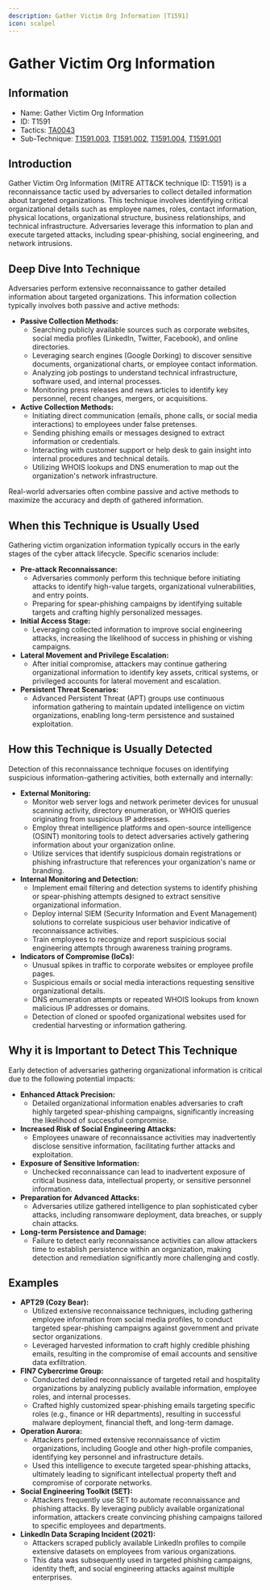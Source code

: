 ```yaml
---
description: Gather Victim Org Information [T1591]
icon: scalpel
---
```


# Gather Victim Org Information

## Information

- Name: Gather Victim Org Information
- ID: T1591
- Tactics: [TA0043](../TA0043/TA0043.md)
- Sub-Technique: [T1591.003](T1591.003.md), [T1591.002](T1591.002.md), [T1591.004](T1591.004.md), [T1591.001](T1591.001.md)

## Introduction

Gather Victim Org Information (MITRE ATT\&CK technique ID: T1591) is a reconnaissance tactic used by adversaries to collect detailed information about targeted organizations. This technique involves identifying critical organizational details such as employee names, roles, contact information, physical locations, organizational structure, business relationships, and technical infrastructure. Adversaries leverage this information to plan and execute targeted attacks, including spear-phishing, social engineering, and network intrusions.

## Deep Dive Into Technique

Adversaries perform extensive reconnaissance to gather detailed information about targeted organizations. This information collection typically involves both passive and active methods:

- **Passive Collection Methods:**
  - Searching publicly available sources such as corporate websites, social media profiles (LinkedIn, Twitter, Facebook), and online directories.
  - Leveraging search engines (Google Dorking) to discover sensitive documents, organizational charts, or employee contact information.
  - Analyzing job postings to understand technical infrastructure, software used, and internal processes.
  - Monitoring press releases and news articles to identify key personnel, recent changes, mergers, or acquisitions.
- **Active Collection Methods:**
  - Initiating direct communication (emails, phone calls, or social media interactions) to employees under false pretenses.
  - Sending phishing emails or messages designed to extract information or credentials.
  - Interacting with customer support or help desk to gain insight into internal procedures and technical details.
  - Utilizing WHOIS lookups and DNS enumeration to map out the organization's network infrastructure.

Real-world adversaries often combine passive and active methods to maximize the accuracy and depth of gathered information.

## When this Technique is Usually Used

Gathering victim organization information typically occurs in the early stages of the cyber attack lifecycle. Specific scenarios include:

- **Pre-attack Reconnaissance:**
  - Adversaries commonly perform this technique before initiating attacks to identify high-value targets, organizational vulnerabilities, and entry points.
  - Preparing for spear-phishing campaigns by identifying suitable targets and crafting highly personalized messages.
- **Initial Access Stage:**
  - Leveraging collected information to improve social engineering attacks, increasing the likelihood of success in phishing or vishing campaigns.
- **Lateral Movement and Privilege Escalation:**
  - After initial compromise, attackers may continue gathering organizational information to identify key assets, critical systems, or privileged accounts for lateral movement and escalation.
- **Persistent Threat Scenarios:**
  - Advanced Persistent Threat (APT) groups use continuous information gathering to maintain updated intelligence on victim organizations, enabling long-term persistence and sustained exploitation.

## How this Technique is Usually Detected

Detection of this reconnaissance technique focuses on identifying suspicious information-gathering activities, both externally and internally:

- **External Monitoring:**
  - Monitor web server logs and network perimeter devices for unusual scanning activity, directory enumeration, or WHOIS queries originating from suspicious IP addresses.
  - Employ threat intelligence platforms and open-source intelligence (OSINT) monitoring tools to detect adversaries actively gathering information about your organization online.
  - Utilize services that identify suspicious domain registrations or phishing infrastructure that references your organization's name or branding.
- **Internal Monitoring and Detection:**
  - Implement email filtering and detection systems to identify phishing or spear-phishing attempts designed to extract sensitive organizational information.
  - Deploy internal SIEM (Security Information and Event Management) solutions to correlate suspicious user behavior indicative of reconnaissance activities.
  - Train employees to recognize and report suspicious social engineering attempts through awareness training programs.
- **Indicators of Compromise (IoCs):**
  - Unusual spikes in traffic to corporate websites or employee profile pages.
  - Suspicious emails or social media interactions requesting sensitive organizational details.
  - DNS enumeration attempts or repeated WHOIS lookups from known malicious IP addresses or domains.
  - Detection of cloned or spoofed organizational websites used for credential harvesting or information gathering.

## Why it is Important to Detect This Technique

Early detection of adversaries gathering organizational information is critical due to the following potential impacts:

- **Enhanced Attack Precision:**
  - Detailed organizational information enables adversaries to craft highly targeted spear-phishing campaigns, significantly increasing the likelihood of successful compromise.
- **Increased Risk of Social Engineering Attacks:**
  - Employees unaware of reconnaissance activities may inadvertently disclose sensitive information, facilitating further attacks and exploitation.
- **Exposure of Sensitive Information:**
  - Unchecked reconnaissance can lead to inadvertent exposure of critical business data, intellectual property, or sensitive personnel information.
- **Preparation for Advanced Attacks:**
  - Adversaries utilize gathered intelligence to plan sophisticated cyber attacks, including ransomware deployment, data breaches, or supply chain attacks.
- **Long-term Persistence and Damage:**
  - Failure to detect early reconnaissance activities can allow attackers time to establish persistence within an organization, making detection and remediation significantly more challenging and costly.

## Examples

- **APT29 (Cozy Bear):**
  - Utilized extensive reconnaissance techniques, including gathering employee information from social media profiles, to conduct targeted spear-phishing campaigns against government and private sector organizations.
  - Leveraged harvested information to craft highly credible phishing emails, resulting in the compromise of email accounts and sensitive data exfiltration.
- **FIN7 Cybercrime Group:**
  - Conducted detailed reconnaissance of targeted retail and hospitality organizations by analyzing publicly available information, employee roles, and internal processes.
  - Crafted highly customized spear-phishing emails targeting specific roles (e.g., finance or HR departments), resulting in successful malware deployment, financial theft, and long-term damage.
- **Operation Aurora:**
  - Attackers performed extensive reconnaissance of victim organizations, including Google and other high-profile companies, identifying key personnel and infrastructure details.
  - Used this intelligence to execute targeted spear-phishing attacks, ultimately leading to significant intellectual property theft and compromise of corporate networks.
- **Social Engineering Toolkit (SET):**
  - Attackers frequently use SET to automate reconnaissance and phishing attacks. By leveraging publicly available organizational information, attackers create convincing phishing campaigns tailored to specific employees and departments.
- **LinkedIn Data Scraping Incident (2021):**
  - Attackers scraped publicly available LinkedIn profiles to compile extensive datasets on employees from various organizations.
  - This data was subsequently used in targeted phishing campaigns, identity theft, and social engineering attacks against multiple enterprises.
